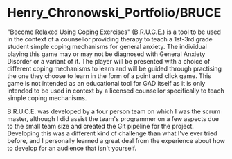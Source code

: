 # Henry_Chronowski_Portfolio/BRUCE

"Become Relaxed Using Coping Exercises" (B.R.U.C.E.) is a tool to be used in the context of a counsellor providing therapy to teach a 1st-3rd grade student simple coping mechanisms for general anxiety. The individual playing this game may or may not be diagnosed with General Anxiety Disorder or a variant of it. The player will be presented with a choice of different coping mechanisms to learn and will be guided through practising the one they choose to learn in the form of a point and click game. This game is not intended as an educational tool for GAD itself as it is only intended to be used in context by a licensed counsellor specifically to teach simple coping mechanisms.

B.R.U.C.E. was developed by a four person team on which I was the scrum master, although I did assist the team's programmer on a few aspects due to the small team size and created the Git pipeline for the project. Developing this was a different kind of challenge than what I've ever tried before, and I personally learned a great deal from the experience about how to develop for an audience that isn't yourself.

